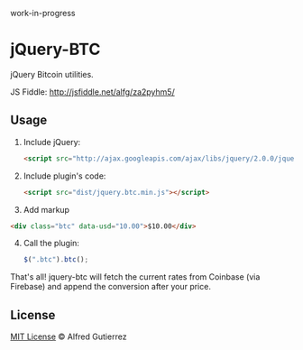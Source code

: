work-in-progress

# jQuery-BTC
jQuery Bitcoin utilities.

JS Fiddle: http://jsfiddle.net/alfg/za2pyhm5/

## Usage

1. Include jQuery:

	```html
	<script src="http://ajax.googleapis.com/ajax/libs/jquery/2.0.0/jquery.min.js"></script>
	```

2. Include plugin's code:

	```html
	<script src="dist/jquery.btc.min.js"></script>
	```

3. Add markup
  ```html
  <div class="btc" data-usd="10.00">$10.00</div>
  ```

4. Call the plugin:

	```javascript
	$(".btc").btc();
	```

That's all! jquery-btc will fetch the current rates from Coinbase (via Firebase) and append
the conversion after your price.

## License

[MIT License](http://alfg.mit-license.org/) © Alfred Gutierrez
